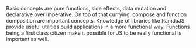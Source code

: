 Basic concepts are pure functions, side effects, data mutation and declarative over imperative. 
On top of that currying, compose and function composition are important concepts. Knowledge of libraries like RamdaJS provide useful utilities build applications in a more functional way. Functions being a first class citizen make it possible for JS to be really functional is important as well.